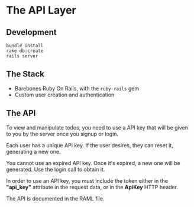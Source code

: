 # The API Layer

## Development

    bundle install
    rake db:create
    rails server

## The Stack

 - Barebones Ruby On Rails, with the `ruby-rails` gem
 - Custom user creation and authentication

## The API

To view and manipulate todos, you need to use a API key that will be given to you by the server once you signup or login.

Each user has a unique API key. If the user desires, they can reset it, generating a new one.

You cannot use an expired API key. Once it's expired, a new one will be generated. Use the login call to obtain it.

In order to use an API key, you must include the token either in the **"api_key"** attribute in the request data, or in the **ApiKey** HTTP header.

The API is documented in the RAML file.

